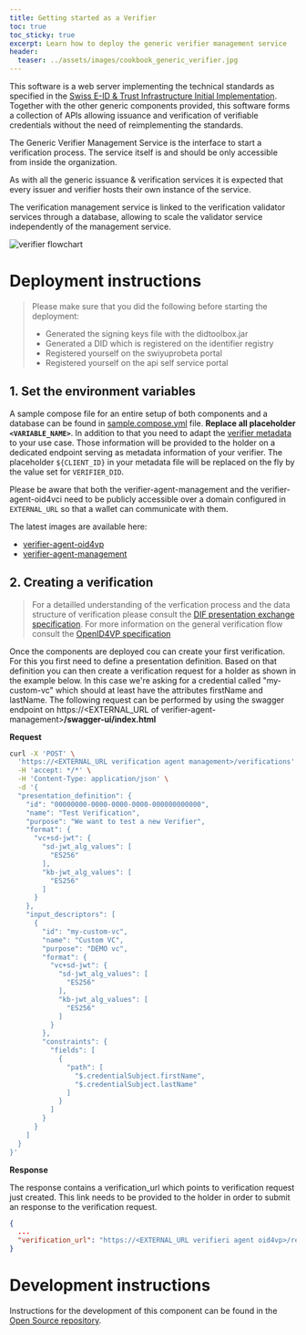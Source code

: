 ```yaml
---
title: Getting started as a Verifier
toc: true
toc_sticky: true
excerpt: Learn how to deploy the generic verifier management service
header:
  teaser: ../assets/images/cookbook_generic_verifier.jpg
---
```


This software is a web server implementing the technical standards as specified in the [Swiss E-ID & Trust Infrastructure Initial Implementation](https://swiyu-admin-ch.github.io/initial-technology/). Together with the other generic components provided, this software forms a collection of APIs allowing issuance and verification of verifiable credentials without the need of reimplementing the standards.

The Generic Verifier Management Service is the interface to start a verification process. The service itself is and should be only accessible from inside the organization.

As with all the generic issuance & verification services it is expected that every issuer and verifier hosts their own instance of the service.

The verification management service is linked to the verification validator services through a database, allowing to scale the validator service independently of the management service.

![verifier flowchart](../../assets/images/cookbook_generic_verifier_model.png)

# Deployment instructions

> Please make sure that you did the following before starting the deployment:
> - Generated the signing keys file with the didtoolbox.jar
> - Generated a DID which is registered on the identifier registry
> - Registered yourself on the swiyuprobeta portal
> - Registered yourself on the api self service portal


## 1. Set the environment variables

A sample compose file for an entire setup of both components and a database can be found in [sample.compose.yml](https://github.com/swiyu-admin-ch/eidch-verifier-agent-management/blob/main/sample.compose.yml) file. **Replace all placeholder `<VARIABLE_NAME>`**. In addition to that you need to adapt the
[verifier metadata](https://github.com/swiyu-admin-ch/eidch-verifier-agent-management/blob/main/sample.compose.yml#L35) to your use case.
Those information will be provided to the holder on a dedicated endpoint serving as metadata information of your verifier.
The placeholder `${CLIENT_ID}` in your metadata file will be replaced on the fly by the value set for `VERIFIER_DID`.

Please be aware that both the verifier-agent-management and the verifier-agent-oid4vci need to be publicly accessible over a domain configured in `EXTERNAL_URL` so that
a wallet can communicate with them.

The latest images are available here:
- [verifier-agent-oid4vp](https://github.com/orgs/swiyu-admin-ch/packages/container/package/eidch-verifier-agent-oid4vp)
- [verifier-agent-management](https://github.com/orgs/swiyu-admin-ch/packages/container/package/eidch-verifier-agent-management)

## 2. Creating a verification

> For a detailled understanding of the verfication process and the data structure of verification please consult the 
> [DIF presentation exchange specification](https://identity.foundation/presentation-exchange/#presentation-definition).
> For more information on the general verification flow consult the [OpenID4VP specification](https://openid.net/specs/openid-4-verifiable-presentations-1_0-20.html)

Once the components are deployed cou can create your first verification. For this you first need to define a presentation
definition. Based on that definition you can then create a verification request for a holder as shown in the example below. 
In this case we're asking for a credential called "my-custom-vc" which should at least have the attributes 
firstName and lastName. The following request can be performed by using the swagger endpoint on https://<EXTERNAL_URL of verifier-agent-management>**/swagger-ui/index.html**

**Request**
```bash
curl -X 'POST' \
  'https://<EXTERNAL_URL verification agent management>/verifications' \
  -H 'accept: */*' \
  -H 'Content-Type: application/json' \
  -d '{
  "presentation_definition": {
    "id": "00000000-0000-0000-0000-000000000000",
    "name": "Test Verification",
    "purpose": "We want to test a new Verifier",
    "format": {
      "vc+sd-jwt": {
        "sd-jwt_alg_values": [
          "ES256"
        ],
        "kb-jwt_alg_values": [
          "ES256"
        ]
      }
    },
    "input_descriptors": [
      {
        "id": "my-custom-vc",
        "name": "Custom VC",
        "purpose": "DEMO vc",
        "format": {
          "vc+sd-jwt": {
            "sd-jwt_alg_values": [
              "ES256"
            ],
            "kb-jwt_alg_values": [
              "ES256"
            ]
          }
        },
        "constraints": {
          "fields": [
            {
              "path": [
                "$.credentialSubject.firstName",
                "$.credentialSubject.lastName"
              ]
            }
          ]
        }
      }
    ]
  }
}'
```
**Response**

The response contains a verification_url which points to verification request just created. This link needs to be provided to the holder
in order to submit an response to the verification request.
```json
{
  ...
  "verification_url": "https://<EXTERNAL_URL verifieri agent oid4vp>/request-object/fc884edd-7667-49e3-b961-04a98e7b5600"
}
```
# Development instructions

Instructions for the development of this component can be found in the [Open Source repository](https://github.com/swiyu-admin-ch/eidch-verifier-agent-management/blob/main/README.md).
